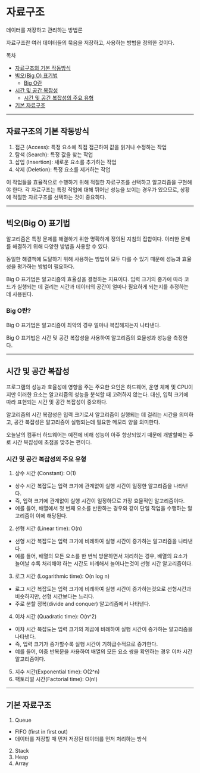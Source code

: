 # 자료구조
데이터를 저장하고 관리하는 방법론

자료구조란 여러 데이터들의 묶음을 저장하고, 사용하는 방법을 정의한 것이다.

목차
- [자료구조의 기본 작동방식](#자료구조의-기본-작동방식)
- [빅오(Big O) 표기법](#빅오big-o-표기법)
    - [Big O란](#big-o란)
- [시간 및 공간 복잡성](#시간-및-공간-복잡성)
    - [시간 및 공간 복잡성의 주요 유형](#시간-및-공간-복잡성의-주요-유형)
- [기본 자료구조](#기본-자료구조)
___
## 자료구조의 기본 작동방식
1. 접근 (Access): 특정 요소에 직접 접근하여 값을 읽거나 수정하는 작업
2. 탐색 (Search): 특정 값을 찾는 작업
3. 삽입 (Insertion): 새로운 요소를 추가하는 작업
4. 삭제 (Deletion): 특정 요소를 제거하는 작업

이 작업들을 효율적으로 수행하기 위해 적절한 자료구조를 선택하고 알고리즘을 구현해야 한다. 각 자료구조는 특정 작업에 대해 뛰어난 성능을 보이는 경우가 있으므로, 상황에 적절한 자료구조를 선택하는 것이 중요하다. 
___
## 빅오(Big O) 표기법
알고리즘은 특정 문제를 해결하기 위한 명확하게 정의된 지침의 집합이다. 이러한 문제를 해결하기 위해 다양한 방법을 사용할 수 있다. 

동일한 해결책에 도달하기 위해 사용하는 방법이 모두 다를 수 있기 때문에 성능과 효율성을 평가하는 방법이 필요하다. 

Big O 표기법은 알고리즘의 효율성을 결정하는 지표이다. 입력 크기의 중가에 따라 코드가 실행되는 데 걸리는 시간과 데이터의 공간이 얼마나 필요하게 되는지를 추정하는 데 사용된다. 

### Big O란?
Big O 표기법은 알고리즘이 최악의 경우 얼마나 복잡해지는지 나타낸다. 

Big O 표기법은 시간 및 공간 복잡성을 사용하여 알고리즘의 효율성과 성능을 측정한다.
___

## 시간 및 공간 복잡성
프로그램의 성능과 효율성에 영향을 주는 주요한 요인은 하드웨어, 운영 체제 및 CPU이지만 이러한 요소는 알고리즘의 성능을 분석할 때 고려하지 않는다. 대신, 입력 크기에 따라 표현되는 시간 및 공간 복잡성이 중요하다. 

알고리즘의 시간 복잡성은 입력 크기로서 알고리즘이 실행되는 데 걸리는 시간을 의미하고, 공간 복잡성은 알고리즘이 실행되는데 필요한 메모리 양을 의미한다. 

오늘날의 컴퓨터 하드웨어는 예전에 비해 성능이 아주 향상되었기 때문에 개발할때는 주로 시간 복잡성에 초점을 맞추는 편이다.

### 시간 및 공간 복잡성의 주요 유형
1. 상수 시간 (Constant): O(1)
- 상수 시간 복잡도는 입력 크기에 관계없이 실행 시간이 일정한 알고리즘을 나타낸다. 
- 즉, 입력 크기에 관계없이 실행 시간이 일정하므로 가장 효율적인 알고리즘이다. 
- 예를 들어, 배열에서 첫 번째 요소를 반환하는 경우와 같이 단일 작업을 수행하는 알고리즘이 이에 해당된다. 
2. 선형 시간 (Linear time): O(n)
- 선형 시간 복잡도는 입력 크기에 비례하여 실행 시간이 증가하는 알고리즘을 나타낸다. 
- 예를 들어, 배열의 모든 요소를 한 번씩 방문하면서 처리하는 경우, 배열의 요소가 늘어날 수록 처리해야 하는 시간도 비례해서 늘어나는것이 선형 시간 알고리즘이다.
3. 로그 시간 (Logarithmic time): O(n log n)
- 로그 시간 복잡도는 입력 크기에 비례하여 실행 시간이 증가하는것으로 선형시간과 비슷하지만, 선형 시간보다는 느리다.
- 주로 분할 정복(divide and conquer) 알고리즘에서 나타낸다.
4. 이차 시간 (Quadratic time): O(n^2)
- 이차 시간 복잡도는 입력 크기의 제곱에 비례하여 실행 시간이 증가하는 알고리즘을 나타낸다.
- 즉, 입력 크기가 증가할수록 실행 시간이 기하급수적으로 증가한다.
- 예를 들어, 이중 반복문을 사용하여 배열의 모든 요소 쌍을 확인하는 경우 이차 시간 알고리즘이다.
5. 지수 시간(Exponential time): O(2^n)
6. 팩토리얼 시간(Factorial time): O(n!)
___
## 기본 자료구조 
1. Queue
- FIFO (first in first out)
- 데이터를 저장할 때 먼저 저장된 데이터를 먼저 처리하는 방식
2. Stack
3. Heap
4. Array